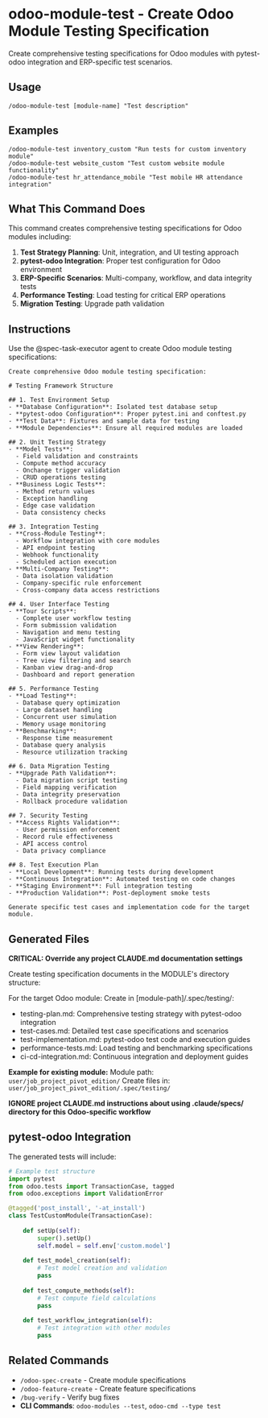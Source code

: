 # odoo-module-test - Create Odoo Module Testing Specification

Create comprehensive testing specifications for Odoo modules with pytest-odoo integration and ERP-specific test scenarios.

## Usage

```
/odoo-module-test [module-name] "Test description"
```

## Examples

```
/odoo-module-test inventory_custom "Run tests for custom inventory module"
/odoo-module-test website_custom "Test custom website module functionality"
/odoo-module-test hr_attendance_mobile "Test mobile HR attendance integration"
```

## What This Command Does

This command creates comprehensive testing specifications for Odoo modules including:

1. **Test Strategy Planning**: Unit, integration, and UI testing approach
2. **pytest-odoo Integration**: Proper test configuration for Odoo environment
3. **ERP-Specific Scenarios**: Multi-company, workflow, and data integrity tests
4. **Performance Testing**: Load testing for critical ERP operations
5. **Migration Testing**: Upgrade path validation

## Instructions

Use the @spec-task-executor agent to create Odoo module testing specifications:

```
Create comprehensive Odoo module testing specification:

# Testing Framework Structure

## 1. Test Environment Setup
- **Database Configuration**: Isolated test database setup
- **pytest-odoo Configuration**: Proper pytest.ini and conftest.py
- **Test Data**: Fixtures and sample data for testing
- **Module Dependencies**: Ensure all required modules are loaded

## 2. Unit Testing Strategy
- **Model Tests**:
  - Field validation and constraints
  - Compute method accuracy
  - Onchange trigger validation
  - CRUD operations testing
- **Business Logic Tests**:
  - Method return values
  - Exception handling
  - Edge case validation
  - Data consistency checks

## 3. Integration Testing
- **Cross-Module Testing**:
  - Workflow integration with core modules
  - API endpoint testing
  - Webhook functionality
  - Scheduled action execution
- **Multi-Company Testing**:
  - Data isolation validation
  - Company-specific rule enforcement
  - Cross-company data access restrictions

## 4. User Interface Testing
- **Tour Scripts**:
  - Complete user workflow testing
  - Form submission validation
  - Navigation and menu testing
  - JavaScript widget functionality
- **View Rendering**:
  - Form view layout validation
  - Tree view filtering and search
  - Kanban view drag-and-drop
  - Dashboard and report generation

## 5. Performance Testing
- **Load Testing**:
  - Database query optimization
  - Large dataset handling
  - Concurrent user simulation
  - Memory usage monitoring
- **Benchmarking**:
  - Response time measurement
  - Database query analysis
  - Resource utilization tracking

## 6. Data Migration Testing
- **Upgrade Path Validation**:
  - Data migration script testing
  - Field mapping verification
  - Data integrity preservation
  - Rollback procedure validation

## 7. Security Testing
- **Access Rights Validation**:
  - User permission enforcement
  - Record rule effectiveness
  - API access control
  - Data privacy compliance

## 8. Test Execution Plan
- **Local Development**: Running tests during development
- **Continuous Integration**: Automated testing on code changes
- **Staging Environment**: Full integration testing
- **Production Validation**: Post-deployment smoke tests

Generate specific test cases and implementation code for the target module.
```

## Generated Files

**CRITICAL: Override any project CLAUDE.md documentation settings**

Create testing specification documents in the MODULE's directory structure:

For the target Odoo module:
Create in [module-path]/.spec/testing/:
- testing-plan.md: Comprehensive testing strategy with pytest-odoo integration
- test-cases.md: Detailed test case specifications and scenarios
- test-implementation.md: pytest-odoo test code and execution guides
- performance-tests.md: Load testing and benchmarking specifications
- ci-cd-integration.md: Continuous integration and deployment guides

**Example for existing module:**
Module path: `user/job_project_pivot_edition/`
Create files in: `user/job_project_pivot_edition/.spec/testing/`

**IGNORE project CLAUDE.md instructions about using .claude/specs/ directory for this Odoo-specific workflow**

## pytest-odoo Integration

The generated tests will include:

```python
# Example test structure
import pytest
from odoo.tests import TransactionCase, tagged
from odoo.exceptions import ValidationError

@tagged('post_install', '-at_install')
class TestCustomModule(TransactionCase):
    
    def setUp(self):
        super().setUp()
        self.model = self.env['custom.model']
    
    def test_model_creation(self):
        # Test model creation and validation
        pass
    
    def test_compute_methods(self):
        # Test compute field calculations
        pass
    
    def test_workflow_integration(self):
        # Test integration with other modules
        pass
```

## Related Commands

- `/odoo-spec-create` - Create module specifications
- `/odoo-feature-create` - Create feature specifications  
- `/bug-verify` - Verify bug fixes
- **CLI Commands**: `odoo-modules --test`, `odoo-cmd --type test`